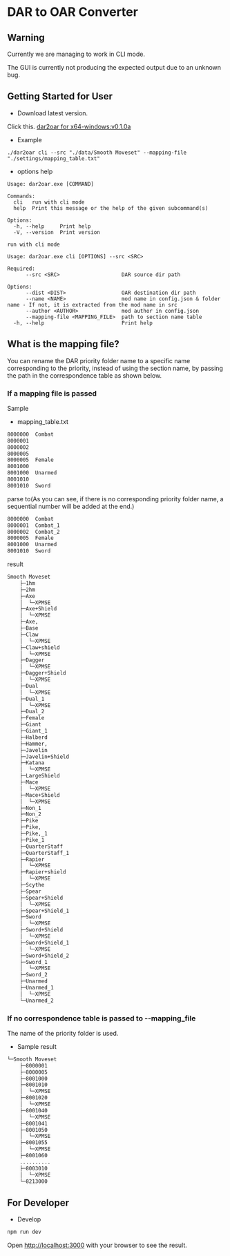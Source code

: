 # DAR to OAR Converter

## Warning

Currently we are managing to work in CLI mode.

The GUI is currently not producing the expected output due to an unknown bug.

## Getting Started for User

- Download latest version.

Click this.
[dar2oar for x64-windows:v0.1.0a](https://github.com/SARDONYX-sard/dar-to-oar/releases/download/0.1.0a/dar2oar.exe)

- Example

```shell
./dar2oar cli --src "./data/Smooth Moveset" --mapping-file "./settings/mapping_table.txt"
```

- options help

```shell
Usage: dar2oar.exe [COMMAND]

Commands:
  cli   run with cli mode
  help  Print this message or the help of the given subcommand(s)

Options:
  -h, --help     Print help
  -V, --version  Print version

run with cli mode

Usage: dar2oar.exe cli [OPTIONS] --src <SRC>

Required:
      --src <SRC>                    DAR source dir path

Options:
      --dist <DIST>                  OAR destination dir path
      --name <NAME>                  mod name in config.json & folder name - If not, it is extracted from the mod name in src
      --author <AUTHOR>              mod author in config.json
      --mapping-file <MAPPING_FILE>  path to section name table
  -h, --help                         Print help
```

## What is the mapping file?

You can rename the DAR priority folder name to a specific name corresponding to
the priority, instead of using the section name, by passing the path in the
correspondence table as shown below.

### If a mapping file is passed

Sample

- mapping_table.txt

```txt
8000000  Combat
8000001
8000002
8000005
8000005  Female
8001000
8001000  Unarmed
8001010
8001010  Sword
```

parse to(As you can see, if there is no corresponding priority folder name, a
sequential number will be added at the end.)

```txt
8000000  Combat
8000001  Combat_1
8000002  Combat_2
8000005  Female
8001000  Unarmed
8001010  Sword
```

result

```txt
Smooth Moveset
    ├─1hm
    ├─2hm
    ├─Axe
    │  └─XPMSE
    ├─Axe+Shield
    │  └─XPMSE
    ├─Axe,
    ├─Base
    ├─Claw
    │  └─XPMSE
    ├─Claw+shield
    │  └─XPMSE
    ├─Dagger
    │  └─XPMSE
    ├─Dagger+Shield
    │  └─XPMSE
    ├─Dual
    │  └─XPMSE
    ├─Dual_1
    │  └─XPMSE
    ├─Dual_2
    ├─Female
    ├─Giant
    ├─Giant_1
    ├─Halberd
    ├─Hammer,
    ├─Javelin
    ├─Javelin+Shield
    ├─Katana
    │  └─XPMSE
    ├─LargeShield
    ├─Mace
    │  └─XPMSE
    ├─Mace+Shield
    │  └─XPMSE
    ├─Non_1
    ├─Non_2
    ├─Pike
    ├─Pike,
    ├─Pike,_1
    ├─Pike_1
    ├─QuarterStaff
    ├─QuarterStaff_1
    ├─Rapier
    │  └─XPMSE
    ├─Rapier+shield
    │  └─XPMSE
    ├─Scythe
    ├─Spear
    ├─Spear+Shield
    │  └─XPMSE
    ├─Spear+Shield_1
    ├─Sword
    │  └─XPMSE
    ├─Sword+Shield
    │  └─XPMSE
    ├─Sword+Shield_1
    │  └─XPMSE
    ├─Sword+Shield_2
    ├─Sword_1
    │  └─XPMSE
    ├─Sword_2
    ├─Unarmed
    ├─Unarmed_1
    │  └─XPMSE
    └─Unarmed_2
```

### If no correspondence table is passed to --mapping_file

The name of the priority folder is used.

- Sample result

```txt
└─Smooth Moveset
    ├─8000001
    ├─8000005
    ├─8001000
    ├─8001010
    │  └─XPMSE
    ├─8001020
    │  └─XPMSE
    ├─8001040
    │  └─XPMSE
    ├─8001041
    ├─8001050
    │  └─XPMSE
    ├─8001055
    │  └─XPMSE
    ├─8001060
    ..........
    ├─8003010
    │  └─XPMSE
    └─8213000
```

## For Developer

- Develop

```bash
npm run dev
```

Open [http://localhost:3000](http://localhost:3000) with your browser to see the
result.
